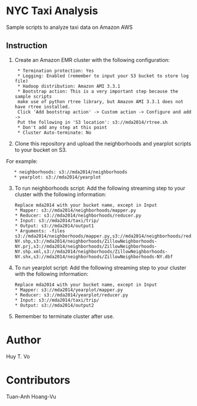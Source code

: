 NYC Taxi Analysis
========

Sample scripts to analyze taxi data on Amazon AWS

Instruction
-----------

1. Create an Amazon EMR cluster with the following configuration:

        * Termination protection: Yes
        * Logging: Enabled (remember to input your S3 bucket to store log file)
        * Hadoop distribution: Amazon AMI 3.3.1
        * Bootstrap action: This is a very important step because the sample scripts 
        make use of python rtree library, but Amazon AMI 3.3.1 does not have rtree installed.
        Click 'Add bootstrap action' -> Custom action -> Configure and add -> 
        Put the following in 'S3 location': s3://mda2014/rtree.sh
        * Don't add any step at this point
        * Cluster Auto-terminate: No

2. Clone this repository and upload the neighborhoods and yearplot scripts to your bucket on S3.

For example:

       * neighborhoods: s3://mda2014/neighborhoods
       * yearplot: s3://mda2014/yearplot
        
3. To run neighborhoods script: Add the following streaming step to your cluster with the following information:

       Replace mda2014 with your bucket name, except in Input
       * Mapper: s3://mda2014/neighborhoods/mapper.py
       * Reducer: s3://mda2014/neighborhoods/reducer.py
       * Input: s3://mda2014/taxi/trip/
       * Output: s3://mda2014/output1
       * Arguments: -files s3://mda2014/neighborhoods/mapper.py,s3://mda2014/neighborhoods/reducer.py,s3://mda2014/neighborhoods/shapefile.py,s3://mda2014/neighborhoods/ZillowNeighborhoods-NY.shp,s3://mda2014/neighborhoods/ZillowNeighborhoods-NY.prj,s3://mda2014/neighborhoods/ZillowNeighborhoods-NY.shp.xml,s3://mda2014/neighborhoods/ZillowNeighborhoods-NY.shx,s3://mda2014/neighborhoods/ZillowNeighborhoods-NY.dbf

4. To run yearplot script: Add the following streaming step to your cluster with the following information:

       Replace mda2014 with your bucket name, except in Input
       * Mapper: s3://mda2014/yearplot/mapper.py
       * Reducer: s3://mda2014/yearplot/reducer.py
       * Input: s3://mda2014/taxi/trip/
       * Output: s3://mda2014/output2

5. Remember to terminate cluster after use.

Author
======

Huy T. Vo


Contributors
============

Tuan-Anh Hoang-Vu
